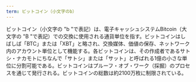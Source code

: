 ```yaml
---
term: ビットコイン（小文字のb）
---
```

ビットコイン（小文字の "b "で表記）は、電子キャッシュシステムBitcoin（大文字の "B "で表記）での交換に使用される通貨単位を指す。ビットコインはしばしば「BTC」または「XBT」と略され、交換媒体、価値の保存、ネットワーク内のアカウント単位として機能する。各ビットコインは、その作成者であるサトシ・ナカモトにちなんで「サトシ」または「サット」と呼ばれる1億の小さな単位に分割可能である。ビットコインはプルーフ・オブ・ワーク（採掘）のプロセスを通じて発行される。ビットコインの総数は約2100万枚に制限されている。